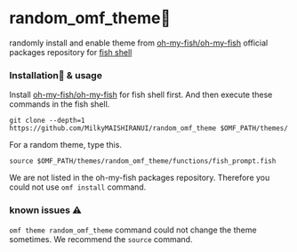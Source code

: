 # random_omf_theme🐠
randomly install and enable theme from [oh-my-fish/oh-my-fish](https://github.com/oh-my-fish/oh-my-fish) official packages repository for [fish shell](https://fishshell.com/)
### Installation🛫 & usage 
Install [oh-my-fish/oh-my-fish](https://github.com/oh-my-fish/oh-my-fish) for fish shell first. And then execute these commands in the fish shell. 

`git clone --depth=1 https://github.com/MilkyMAISHIRANUI/random_omf_theme $OMF_PATH/themes/`

For a random theme, type this. 

`source $OMF_PATH/themes/random_omf_theme/functions/fish_prompt.fish` 

We are not listed in the oh-my-fish packages repository. Therefore you could not use `omf install` command.
### known issues ⚠️ 
`omf theme random_omf_theme` command could not change the theme sometimes. We recommend the `source` command. 
